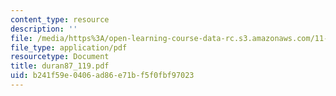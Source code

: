 ```yaml
---
content_type: resource
description: ''
file: /media/https%3A/open-learning-course-data-rc.s3.amazonaws.com/11-423-information-and-communication-technologies-in-community-development-spring-2004/b241f59e0406ad86e71bf5f0fbf97023_duran87_119.pdf
file_type: application/pdf
resourcetype: Document
title: duran87_119.pdf
uid: b241f59e-0406-ad86-e71b-f5f0fbf97023
---
```

